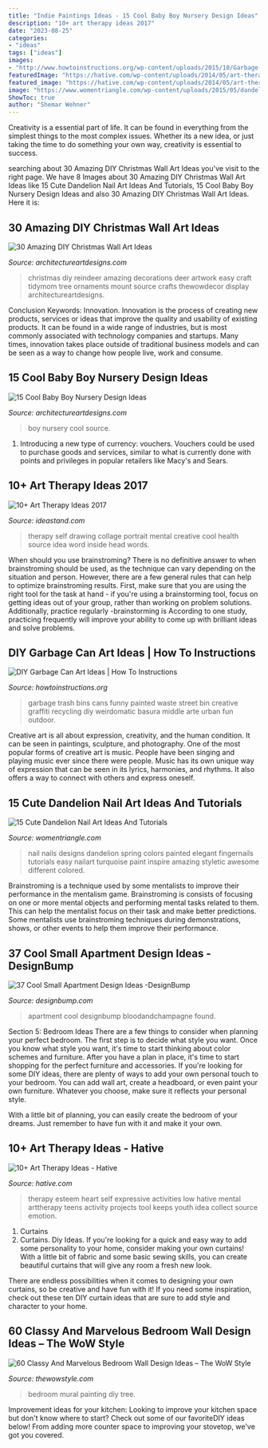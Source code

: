 ```yaml
---
title: "Indie Paintings Ideas - 15 Cool Baby Boy Nursery Design Ideas"
description: "10+ art therapy ideas 2017"
date: "2023-08-25"
categories:
- "ideas"
tags: ["ideas"]
images:
- "http://www.howtoinstructions.org/wp-content/uploads/2015/10/Garbage-Can-Art-Ideas-3.jpg"
featuredImage: "https://hative.com/wp-content/uploads/2014/05/art-therapy-ideas/5-art-therapy-ideas.jpg"
featured_image: "https://hative.com/wp-content/uploads/2014/05/art-therapy-ideas/5-art-therapy-ideas.jpg"
image: "https://www.womentriangle.com/wp-content/uploads/2015/05/dandelion-nail-art-5.jpg"
ShowToc: true
author: "Shemar Wehner"
---
```



Creativity is a essential part of life. It can be found in everything from the simplest things to the most complex issues. Whether its a new idea, or just taking the time to do something your own way, creativity is essential to success.

	

		
searching about 30 Amazing DIY Christmas Wall Art Ideas you've visit to the right page. We have 8 Images about 30 Amazing DIY Christmas Wall Art Ideas like 15 Cute Dandelion Nail Art Ideas And Tutorials, 15 Cool Baby Boy Nursery Design Ideas and also 30 Amazing DIY Christmas Wall Art Ideas. Here it is:
		
    
## 30 Amazing DIY Christmas Wall Art Ideas

<img loading=lazy src="http://www.architectureartdesigns.com/wp-content/uploads/2013/12/719.jpg" onerror="this.onerror=null;this.src='https://tse2.mm.bing.net/th?id=OIP.hr7e6WqYun2OZxicT5U-0AHaLL&amp;pid=15.1';" alt="30 Amazing DIY Christmas Wall Art Ideas">

_Source: architectureartdesigns.com_

>christmas diy reindeer amazing decorations deer artwork easy craft tidymom tree ornaments mount source crafts thewowdecor display architectureartdesigns. 

	

Conclusion
Keywords: Innovation.
Innovation is the process of creating new products, services or ideas that improve the quality and usability of existing products. It can be found in a wide range of industries, but is most commonly associated with technology companies and startups. Many times, innovation takes place outside of traditional business models and can be seen as a way to change how people live, work and consume.

    
## 15 Cool Baby Boy Nursery Design Ideas

<img loading=lazy src="https://www.architectureartdesigns.com/wp-content/uploads/2015/02/1176-630x418.jpg" onerror="this.onerror=null;this.src='https://tse4.mm.bing.net/th?id=OIP.VR0hMUsiOQ_Kv0RovAw5wwHaE6&amp;pid=15.1';" alt="15 Cool Baby Boy Nursery Design Ideas">

_Source: architectureartdesigns.com_

>boy nursery cool source. 

	

1. Introducing a new type of currency: vouchers. Vouchers could be used to purchase goods and services, similar to what is currently done with points and privileges in popular retailers like Macy's and Sears. 

    
## 10+ Art Therapy Ideas 2017

<img loading=lazy src="http://ideastand.com/wp-content/uploads/2014/05/art-therapy-ideas/12-art-therapy-ideas.jpg" onerror="this.onerror=null;this.src='https://tse3.mm.bing.net/th?id=OIP.7hIxjGXegd7aaFnlzaj2qAHaLc&amp;pid=15.1';" alt="10+ Art Therapy Ideas 2017">

_Source: ideastand.com_

>therapy self drawing collage portrait mental creative cool health source idea word inside head words. 

	

When should you use brainstroming?
There is no definitive answer to when brainstroming should be used, as the technique can vary depending on the situation and person. However, there are a few general rules that can help to optimize brainstroming results. First, make sure that you are using the right tool for the task at hand - if you're using a brainstorming tool, focus on getting ideas out of your group, rather than working on problem solutions. Additionally, practice regularly -brainstorming is According to one study, practicing frequently will improve your ability to come up with brilliant ideas and solve problems.

    
## DIY Garbage Can Art Ideas | How To Instructions

<img loading=lazy src="http://www.howtoinstructions.org/wp-content/uploads/2015/10/Garbage-Can-Art-Ideas-3.jpg" onerror="this.onerror=null;this.src='https://tse4.mm.bing.net/th?id=OIP.gZgvhgBI131rrlec2gCi1AHaLK&amp;pid=15.1';" alt="DIY Garbage Can Art Ideas | How To Instructions">

_Source: howtoinstructions.org_

>garbage trash bins cans funny painted waste street bin creative graffiti recycling diy weirdomatic basura middle arte urban fun outdoor. 

	

Creative art is all about expression, creativity, and the human condition. It can be seen in paintings, sculpture, and photography. One of the most popular forms of creative art is music. People have been singing and playing music ever since there were people. Music has its own unique way of expression that can be seen in its lyrics, harmonies, and rhythms. It also offers a way to connect with others and express oneself.

    
## 15 Cute Dandelion Nail Art Ideas And Tutorials

<img loading=lazy src="https://www.womentriangle.com/wp-content/uploads/2015/05/dandelion-nail-art-5.jpg" onerror="this.onerror=null;this.src='https://tse1.mm.bing.net/th?id=OIP.EcORPi59bJT3e4Evsq6QfQHaLK&amp;pid=15.1';" alt="15 Cute Dandelion Nail Art Ideas And Tutorials">

_Source: womentriangle.com_

>nail nails designs dandelion spring colors painted elegant fingernails tutorials easy nailart turquoise paint inspire amazing styletic awesome different colored. 

	

Brainstroming is a technique used by some mentalists to improve their performance in the mentalism game. Brainstroming is consists of focusing on one or more mental objects and performing mental tasks related to them. This can help the mentalist focus on their task and make better predictions. Some mentalists use brainstroming techniques during demonstrations, shows, or other events to help them improve their performance.

    
## 37 Cool Small Apartment Design Ideas -DesignBump

<img loading=lazy src="https://designbump.com/wp-content/uploads/2014/10/small-apartment-ideas-008.jpg" onerror="this.onerror=null;this.src='https://tse1.mm.bing.net/th?id=OIP.inETNKcscMEL2RRjxhpFDwHaKN&amp;pid=15.1';" alt="37 Cool Small Apartment Design Ideas -DesignBump">

_Source: designbump.com_

>apartment cool designbump bloodandchampagne found. 

	

Section 5: Bedroom Ideas
There are a few things to consider when planning your perfect bedroom. The first step is to decide what style you want. Once you know what style you want, it's time to start thinking about color schemes and furniture. After you have a plan in place, it's time to start shopping for the perfect furniture and accessories.
If you're looking for some DIY ideas, there are plenty of ways to add your own personal touch to your bedroom. You can add wall art, create a headboard, or even paint your own furniture. Whatever you choose, make sure it reflects your personal style.

With a little bit of planning, you can easily create the bedroom of your dreams. Just remember to have fun with it and make it your own.

    
## 10+ Art Therapy Ideas - Hative

<img loading=lazy src="https://hative.com/wp-content/uploads/2014/05/art-therapy-ideas/5-art-therapy-ideas.jpg" onerror="this.onerror=null;this.src='https://tse4.mm.bing.net/th?id=OIP.4zai1rYDoWpjCmQ3gWgbqAHaHa&amp;pid=15.1';" alt="10+ Art Therapy Ideas - Hative">

_Source: hative.com_

>therapy esteem heart self expressive activities low hative mental arttherapy teens activity projects tool keeps youth idea collect source emotion. 

	

1. Curtains
1. Curtains. Diy Ideas.
If you're looking for a quick and easy way to add some personality to your home, consider making your own curtains! With a little bit of fabric and some basic sewing skills, you can create beautiful curtains that will give any room a fresh new look.

There are endless possibilities when it comes to designing your own curtains, so be creative and have fun with it! If you need some inspiration, check out these ten DIY curtain ideas that are sure to add style and character to your home.

    
## 60 Classy And Marvelous Bedroom Wall Design Ideas – The WoW Style

<img loading=lazy src="http://thewowstyle.com/wp-content/uploads/2016/08/DIY-Wall-Mural-Painting-of-a-Tree.jpg" onerror="this.onerror=null;this.src='https://tse4.mm.bing.net/th?id=OIP._IIZ9uh-8VvUpMSG7MHfaAHaJ3&amp;pid=15.1';" alt="60 Classy And Marvelous Bedroom Wall Design Ideas – The WoW Style">

_Source: thewowstyle.com_

>bedroom mural painting diy tree. 

	

Improvement ideas for your kitchen:
Looking to improve your kitchen space but don't know where to start? Check out some of our favoriteDIY ideas below! From adding more counter space to improving your stovetop, we've got you covered.

